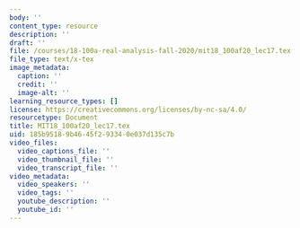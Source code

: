 ```yaml
---
body: ''
content_type: resource
description: ''
draft: ''
file: /courses/18-100a-real-analysis-fall-2020/mit18_100af20_lec17.tex
file_type: text/x-tex
image_metadata:
  caption: ''
  credit: ''
  image-alt: ''
learning_resource_types: []
license: https://creativecommons.org/licenses/by-nc-sa/4.0/
resourcetype: Document
title: MIT18_100af20_lec17.tex
uid: 185b9518-9b46-45f2-9334-0e037d135c7b
video_files:
  video_captions_file: ''
  video_thumbnail_file: ''
  video_transcript_file: ''
video_metadata:
  video_speakers: ''
  video_tags: ''
  youtube_description: ''
  youtube_id: ''
---
```


